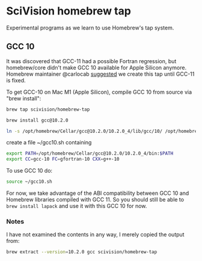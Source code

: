 # SciVision homebrew tap

Experimental programs as we learn to use Homebrew's tap system.

## GCC 10

It was discovered that GCC-11 had a possible Fortran regression, but homebrew/core didn't make GCC 10 available for Apple Silicon anymore.
Homebrew maintainer @carlocab
[suggested](https://github.com/Homebrew/discussions/discussions/1443#discussioncomment-719680)
we create this tap until GCC-11 is fixed.

To get GCC-10 on Mac M1 (Apple Silicon), compile GCC 10 from source via "brew install":

```sh
brew tap scivision/homebrew-tap

brew install gcc@10.2.0

ln -s /opt/homebrew/Cellar/gcc@10.2.0/10.2.0_4/lib/gcc/10/ /opt/homebrew/lib/gcc/10
```

create a file ~/gcc10.sh containing
```sh
export PATH=/opt/homebrew/Cellar/gcc@10.2.0/10.2.0_4/bin:$PATH
export CC=gcc-10 FC=gfortran-10 CXX=g++-10
```

To use GCC 10 do:

```sh
source ~/gcc10.sh
```

For now, we take advantage of the ABI compatibility between GCC 10 and Homebrew libraries compiled with GCC 11.
So you should still be able to `brew install lapack` and use it with this GCC 10 for now.

### Notes

I have not examined the contents in any way, I merely copied the output from:

```sh
brew extract --version=10.2.0 gcc scivision/homebrew-tap
```
